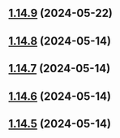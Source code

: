 ## [1.14.9](https://github.com/msobiecki/algorithm/compare/v1.14.8...v1.14.9) (2024-05-22)



## [1.14.8](https://github.com/msobiecki/algorithm/compare/v1.14.7...v1.14.8) (2024-05-14)



## [1.14.7](https://github.com/msobiecki/algorithm/compare/v1.14.6...v1.14.7) (2024-05-14)



## [1.14.6](https://github.com/msobiecki/algorithm/compare/v1.14.5...v1.14.6) (2024-05-14)



## [1.14.5](https://github.com/msobiecki/algorithm/compare/v1.14.4...v1.14.5) (2024-05-14)



